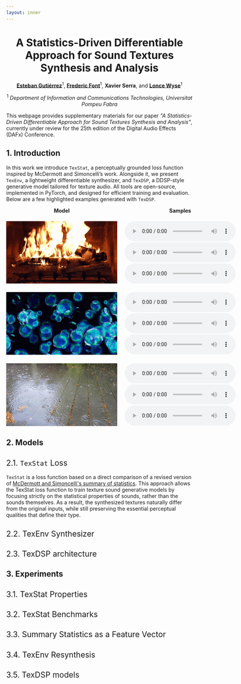 ```yaml
---
layout: inner
---
```


<div style="text-align: center">

<h1>A Statistics-Driven Differentiable Approach for Sound Textures Synthesis and Analysis</h1>

<p>
  <a href="https://cordutie.github.io/"><strong>Esteban Gutiérrez</strong></a><sup>1</sup>, 
  <a href="https://ffont.github.io/"><strong>Frederic Font</strong></a><sup>1</sup>, 
  <strong>Xavier Serra</strong>, and  
  <a href="https://lonce.org/"><strong>Lonce Wyse</strong></a><sup>1</sup>
</p>

<p><sup>1</sup> <em>Department of Information and Communications Technologies, Universitat Pompeu Fabra</em></p>

</div>

<div style="text-align: left; max-width: 800px; margin: 0 auto;">

<p>
This webpage provides supplementary materials for our paper <em>"A Statistics-Driven Differentiable Approach for Sound Textures Synthesis and Analysis"</em>, currently under review for the 25th edition of the Digital Audio Effects (DAFx) Conference.
</p>

<h2><strong>1. Introduction</strong></h2>

<p>
In this work we introduce <code>TexStat</code>, a perceptually grounded loss function inspired by McDermott and Simoncelli’s work. Alongside it, we present <code>TexEnv</code>, a lightweight differentiable synthesizer, and <code>TexDSP</code>, a DDSP-style generative model tailored for texture audio. All tools are open-source, implemented in PyTorch, and designed for efficient training and evaluation. Below are a few highlighted examples generated with <code>TexDSP</code>.
</p>

<div style="text-align: center">

  <div style="display: grid; grid-template-columns: 1fr 1fr; gap: 20px;">
    <!-- Header row (Models and Sounds) -->
    <div style="font-weight: bold; text-align: center;"><strong>Model</strong></div>
    <div style="font-weight: bold; text-align: center;"><strong>Samples</strong></div>

  <!-- Fire Model Column -->
  <div style="text-align: center;">
    <img src="./assets/img/fire.gif" alt="Fire Model" style="max-width: 300px;"/>
  </div>
  <div>
    <audio controls style="max-width: 300px;">
      <source src="/assets/outputs/water_to_water.mp3" type="audio/mpeg">
      Your browser does not support the audio element.
    </audio><br>
    <audio controls style="max-width: 300px;">
      <source src="/assets/outputs/fire_to_water.mp3" type="audio/mpeg">
      Your browser does not support the audio element.
    </audio><br>
    <audio controls style="max-width: 300px;">
      <source src="/assets/outputs/fire_to_wind.mp3" type="audio/mpeg">
      Your browser does not support the audio element.
    </audio>
  </div>

  <!-- Water Model Column -->
  <div style="text-align: center;">
    <img src="./assets/img/bubbles_2.gif" alt="Water Model" style="max-width: 300px;"/>
  </div>
  <div>
    <audio controls style="max-width: 300px;">
      <source src="/assets/outputs/water_to_fire.mp3" type="audio/mpeg">
      Your browser does not support the audio element.
    </audio><br>
    <audio controls style="max-width: 300px;">
      <source src="/assets/outputs/water_to_water.mp3" type="audio/mpeg">
      Your browser does not support the audio element.
    </audio><br>
    <audio controls style="max-width: 300px;">
      <source src="/assets/outputs/water_to_wind.mp3" type="audio/mpeg">
      Your browser does not support the audio element.
    </audio>
  </div>

  <!-- Wind Model Column -->
  <div style="text-align: center;">
    <img src="./assets/img/rain.gif" alt="Wind Model" style="max-width: 300px;"/>
  </div>
  <div>
    <audio controls style="max-width: 300px;">
      <source src="/assets/outputs/wind_to_fire.mp3" type="audio/mpeg">
      Your browser does not support the audio element.
    </audio><br>
    <audio controls style="max-width: 300px;">
      <source src="/assets/outputs/wind_to_water.mp3" type="audio/mpeg">
      Your browser does not support the audio element.
    </audio><br>
    <audio controls style="max-width: 300px;">
      <source src="/assets/outputs/wind_to_wind.mp3" type="audio/mpeg">
      Your browser does not support the audio element.
    </audio>
  </div>
  </div>

</div>


<div style="margin-top: 20px;"></div>
<h2><strong>2. Models</strong></h2>

<h2><span style="font-weight: normal;">2.1. <code>TexStat</code> Loss</span></h2>
<p><code>TexStat</code> is a loss function based on a direct comparison of a revised version of <a href="https://doi.org/10.1016/j.neuron.2011.06.032" target="_blank" style="font-weight: normal;">McDermott and Simoncelli's summary of statistics</a>.  This approach allows the TexStat loss function to train texture sound generative models by focusing strictly on the statistical properties of sounds, rather than the sounds themselves. As a result, the synthesized textures naturally differ from the original inputs, while still preserving the essential perceptual qualities that define their type.</p>

<div style="margin-top: 20px;"></div>
<h2><span style="font-weight: normal;">2.2. TexEnv Synthesizer</span></h2>

<div style="margin-top: 20px;"></div>
<h2><span style="font-weight: normal;">2.3. TexDSP architecture</span></h2>

<div style="margin-top: 20px;"></div>
<h2><strong>3. Experiments</strong></h2>

<div style="margin-top: 20px;"></div>
<h2><span style="font-weight: normal;">3.1. TexStat Properties</span></h2>

<div style="margin-top: 20px;"></div>
<h2><span style="font-weight: normal;">3.2. TexStat Benchmarks</span></h2>

<div style="margin-top: 20px;"></div>
<h2><span style="font-weight: normal;">3.3. Summary Statistics as a Feature Vector</span></h2>

<div style="margin-top: 20px;"></div>
<h2><span style="font-weight: normal;">3.4. TexEnv Resynthesis</span></h2>

<div style="margin-top: 20px;"></div>
<h2><span style="font-weight: normal;">3.5. TexDSP models</span></h2>